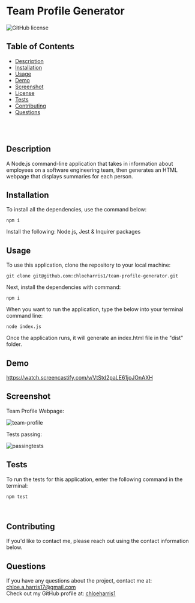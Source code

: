 # Team Profile Generator  <br />

![GitHub license](https://img.shields.io/badge/license-MIT-ff69b4.svg) <br />

## Table of Contents 

- [Description](#description)
- [Installation](#installation)
- [Usage](#usage)
- [Demo](#demo)
- [Screenshot](#screenshot)
- [License](#license)
- [Tests](#tests)
- [Contributing](#contributing)
- [Questions](#questions)

<br />
<br />

## Description 
A Node.js command-line application that takes in information about employees on a software engineering team, then generates an HTML webpage that displays summaries for each person.

## Installation 
To install all the dependencies, use the command below:
```
npm i
```
Install the following: Node.js, Jest & Inquirer packages
<br />

## Usage
To use this application, clone the repository to your local machine:
```
git clone git@github.com:chloeharris1/team-profile-generator.git
```

Next, install the dependencies with command:
```
npm i
```
When you want to run the application, type the below into your terminal command line:
```
node index.js
```
Once the application runs, it will generate an index.html file in the "dist" folder.

## Demo

https://watch.screencastify.com/v/VtStd2paLE61joJOnAXH

## Screenshot

Team Profile Webpage:

![team-profile](https://user-images.githubusercontent.com/89039793/138017081-61347387-0632-4f5b-ade7-af6a7f8c5af8.PNG)



Tests passing: 

![passingtests](https://user-images.githubusercontent.com/89039793/137832235-e99c72ad-9985-4a90-88af-7c0c1c0a3eee.PNG)

## Tests
To run the tests for this application, enter the following command in the terminal:

  ```
  npm test
  ```
  <br /> 

## Contributing

If you'd like to contact me, please reach out using the contact information below.

## Questions

If you have any questions about the project, contact me at: 
chloe.a.harris17@gmail.com <br />
Check out my GitHub profile at: 
[chloeharris1](https://github.com/chloeharris1/) <br />

